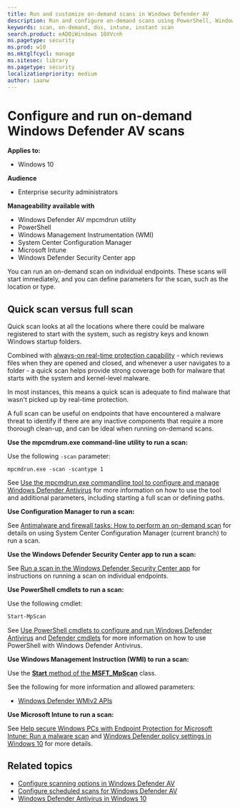 ```yaml
---
title: Run and customize on-demand scans in Windows Defender AV
description: Run and configure on-demand scans using PowerShell, Windows Management Instrumentation, or individually on endpoints with the Windows Defender Security Center app
keywords: scan, on-demand, dos, intune, instant scan
search.product: eADQiWindows 10XVcnh
ms.pagetype: security
ms.prod: w10
ms.mktglfcycl: manage
ms.sitesec: library
ms.pagetype: security
localizationpriority: medium
author: iaanw
---
```






# Configure and run on-demand Windows Defender AV scans

**Applies to:**

- Windows 10

**Audience**

- Enterprise security administrators

**Manageability available with**

- Windows Defender AV mpcmdrun utility
- PowerShell
- Windows Management Instrumentation (WMI)
- System Center Configuration Manager 
- Microsoft Intune
- Windows Defender Security Center app

You can run an on-demand scan on individual endpoints. These scans will start immediately, and you can define parameters for the scan, such as the location or type.


## Quick scan versus full scan

Quick scan looks at all the locations where there could be malware registered to start with the system, such as registry keys and known Windows startup folders. 

Combined with [always-on real-time protection capability](configure-real-time-protection-windows-defender-antivirus.md) - which reviews files when they are opened and closed, and whenever a user navigates to a folder - a quick scan helps provide strong coverage both for malware that starts with the system and kernel-level malware.  

In most instances, this means a quick scan is adequate to find malware that wasn't picked up by real-time protection.

A full scan can be useful on endpoints that have encountered a malware threat to identify if there are any inactive components that require a more thorough clean-up, and can be ideal when running on-demand scans.


**Use the mpcmdrum.exe command-line utility to run a scan:**

Use the following `-scan` parameter:

```DOS
mpcmdrun.exe -scan -scantype 1
```



See [Use the mpcmdrun.exe commandline tool to configure and manage Windows Defender Antivirus](command-line-arguments-windows-defender-antivirus.md) for more information on how to use the tool and additional parameters, including starting a full scan or defining paths.



**Use Configuration Manager to run a scan:**

See [Antimalware and firewall tasks: How to perform an on-demand scan](https://docs.microsoft.com/en-us/sccm/protect/deploy-use/endpoint-antimalware-firewall#how-to-perform-an-on-demand-scan-of-computers) for details on using System Center Configuration Manager (current branch) to run a scan.



**Use the Windows Defender Security Center app to run a scan:**

See [Run a scan in the Windows Defender Security Center app](windows-defender-security-center-antivirus.md#scan) for instructions on running a scan on individual endpoints.



**Use PowerShell cmdlets to run a scan:**

Use the following cmdlet:

```PowerShell
Start-MpScan
```


See [Use PowerShell cmdlets to configure and run Windows Defender Antivirus](use-powershell-cmdlets-windows-defender-antivirus.md) and [Defender cmdlets](https://technet.microsoft.com/itpro/powershell/windows/defender/index) for more information on how to use PowerShell with Windows Defender Antivirus.

**Use Windows Management Instruction (WMI) to run a scan:**

Use the [**Start** method of the **MSFT_MpScan**](https://msdn.microsoft.com/en-us/library/dn455324(v=vs.85).aspx#methods) class.

See the following for more information and allowed parameters:
- [Windows Defender WMIv2 APIs](https://msdn.microsoft.com/en-us/library/dn439477(v=vs.85).aspx)


**Use Microsoft Intune to run a scan:**


See [Help secure Windows PCs with Endpoint Protection for Microsoft Intune: Run a malware scan](https://docs.microsoft.com/en-us/intune/deploy-use/help-secure-windows-pcs-with-endpoint-protection-for-microsoft-intune#run-a-malware-scan-or-update-malware-definitions-on-a-computer) and [Windows Defender policy settings in Windows 10](https://docs.microsoft.com/en-us/intune/deploy-use/windows-10-policy-settings-in-microsoft-intune#windows-defender-1) for more details.


## Related topics


- [Configure scanning options in Windows Defender AV](configure-advanced-scan-types-windows-defender-antivirus.md)
- [Configure scheduled scans for Windows Defender AV](scheduled-catch-up-scans-windows-defender-antivirus.md)
- [Windows Defender Antivirus in Windows 10](windows-defender-antivirus-in-windows-10.md)